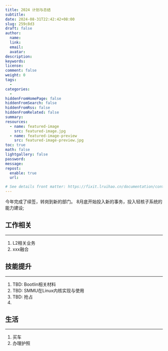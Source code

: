 ```yaml
---
title: 2024 计划与总结
subtitle:
date: 2024-08-31T22:42:42+08:00
slug: 259c8d3
draft: false
author:
  name:
  link:
  email:
  avatar:
description:
keywords:
license:
comment: false
weight: 0
tags:
  - 
categories:
  - 
hiddenFromHomePage: false
hiddenFromSearch: false
hiddenFromRss: false
hiddenFromRelated: false
summary:
resources:
  - name: featured-image
    src: featured-image.jpg
  - name: featured-image-preview
    src: featured-image-preview.jpg
toc: true
math: false
lightgallery: false
password:
message:
repost:
  enable: true
  url:

# See details front matter: https://fixit.lruihao.cn/documentation/content-management/introduction/#front-matter
---
```


<!--more-->

今年完成了续签，转岗到新的部门。
8月底开始投入新的事务，投入轻核子系统的能力建设;


## 工作相关
---
1. L2相关业务
2. xxx融合


## 技能提升
---
1. TBD: Bootlin相关材料
2. TBD: SMMU在Linux内核实现与使用
3. TBD: 抢占
3.


## 生活
---
1. 买车
2. 办理护照